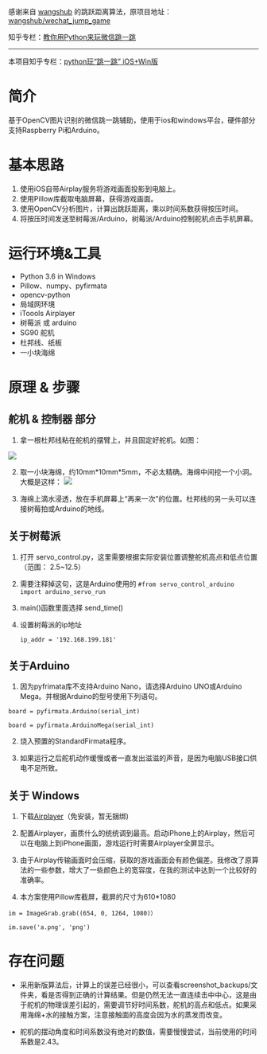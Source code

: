 感谢来自 [wangshub](https://github.com/wangshub "wangshub") 的跳跃距离算法，原项目地址：[wangshub/wechat_jump_game](https://github.com/wangshub/wechat_jump_game)

知乎专栏：[教你用Python来玩微信跳一跳](https://zhuanlan.zhihu.com/p/32452473)

----------

本项目知乎专栏：[python玩“跳一跳” iOS+Win版](https://zhuanlan.zhihu.com/p/32526110)

# 简介 #

基于OpenCV图片识别的微信跳一跳辅助，使用于ios和windows平台，硬件部分支持Raspberry Pi和Arduino。

# 基本思路 #

1. 使用iOS自带Airplay服务将游戏画面投影到电脑上。
2. 使用Pillow库截取电脑屏幕，获得游戏画面。
3. 使用OpenCV分析图片，计算出跳跃距离，乘以时间系数获得按压时间。
4. 将按压时间发送至树莓派/Arduino，树莓派/Arduino控制舵机点击手机屏幕。


# 运行环境&工具 #


- Python 3.6 in Windows
- Pillow、numpy、pyfirmata
- opencv-python
- 局域网环境
- iToools Airplayer
- 树莓派 或 arduino
- SG90 舵机
- 杜邦线、纸板
- 一小块海绵


# 原理 & 步骤 #

## 舵机 & 控制器 部分 ##

1. 拿一根杜邦线粘在舵机的摆臂上，并且固定好舵机。如图：

![](https://github.com/yangyiLTS/wechat_jump_game_iOS/raw/master/data/servo.jpg)

2. 取一小块海绵，约10mm\*10mm\*5mm，不必太精确。海绵中间挖一个小洞。大概是这样：
![](https://github.com/yangyiLTS/wechat_jump_game_iOS/raw/master/data/sponge.png)

3. 海绵上滴水浸透，放在手机屏幕上“再来一次”的位置。杜邦线的另一头可以连接树莓拍或Arduino的地线。

## 关于树莓派 ##

1. 打开 servo_control.py，这里需要根据实际安装位置调整舵机高点和低点位置（范围： 2.5~12.5）

2. 需要注释掉这句，这是Arduino使用的
	`#from servo_control_arduino import arduino_servo_run`
 
3. main()函数里面选择 send_time()

4. 设置树莓派的ip地址

	`ip_addr = '192.168.199.181'`

## 关于Arduino ##

 1. 因为pyfrimata库不支持Arduino Nano，请选择Arduino UNO或Arduino Mega。并根据Arduino的型号使用下列语句。
```
board = pyfirmata.Arduino(serial_int)

board = pyfirmata.ArduinoMega(serial_int)
```

 2. 烧入预置的StandardFirmata程序。

 3. 如果运行之后舵机动作缓慢或者一直发出滋滋的声音，是因为电脑USB接口供电不足所致。

## 关于 Windows ##
 1. 下载[Airplayer](https://pro.itools.cn/airplayer "Airplayer")（免安装，暂无捆绑)

 2. 配置Airplayer，画质什么的统统调到最高。启动iPhone上的Airplay，然后可以在电脑上到iPhone画面，游戏运行时需要Airplayer全屏显示。

 3. 由于Airplay传输画面时会压缩，获取的游戏画面会有颜色偏差。我修改了原算法的一些参数，增大了一些颜色上的宽容度，在我的测试中达到一个比较好的准确率。

 4. 本方案使用Pillow库截屏，截屏的尺寸为610*1080
```
im = ImageGrab.grab((654, 0, 1264, 1080)） 

im.save('a.png', 'png')
```
 
# 存在问题 #

- 采用新版算法后，计算上的误差已经很小，可以查看screenshot_backups/文件夹，看是否得到正确的计算结果。但是仍然无法一直连续击中中心，这是由于舵机的物理误差引起的，需要调节好时间系数，舵机的高点和低点。如果采用海绵+水的接触方案，注意接触面的高度会因为水的蒸发而改变。

- 舵机的摆动角度和时间系数没有绝对的数值，需要慢慢尝试，当前使用的时间系数是2.43。